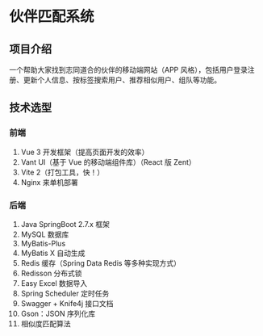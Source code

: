 # 伙伴匹配系统

## 项目介绍
一个帮助大家找到志同道合的伙伴的移动端网站（APP 风格），包括用户登录注册、更新个人信息、按标签搜索用户、推荐相似用户、组队等功能。

## 技术选型
### 前端
1. Vue 3 开发框架（提高页面开发的效率）
2. Vant UI（基于 Vue 的移动端组件库）（React 版 Zent）
3. Vite 2（打包工具，快！）
4. Nginx 来单机部署

### 后端
1. Java SpringBoot 2.7.x 框架
2. MySQL 数据库
3. MyBatis-Plus
4. MyBatis X 自动生成
5. Redis 缓存（Spring Data Redis 等多种实现方式）
6. Redisson 分布式锁
7. Easy Excel 数据导入
8. Spring Scheduler 定时任务
9. Swagger + Knife4j 接口文档
10. Gson：JSON 序列化库
11. 相似度匹配算法
